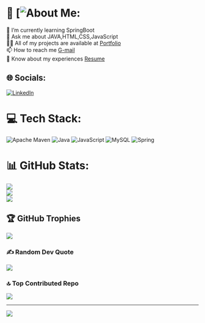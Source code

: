 # 💫 [![About Me:](https://linkedin.com/in/https://www.linkedin.com/in/gaurav-kanaujiya-b675a2132) 
🌱 I’m currently learning SpringBoot<br>💬 Ask me about JAVA,HTML,CSS,JavaScript<br>👨‍💻 All of my projects are available at [Portfolio](https://gaurav-g-k.github.io)<br>📫 How to reach me [G-mail](gauravkanaujiya@gmail.com)<br>📄 Know about my experiences [Resume](https://drive.google.com/file/d/1iEmmS-9DYq3q1tybU-4eYxr9tlhQk3ig/view)<br>


## 🌐 Socials:
[![LinkedIn](https://img.shields.io/badge/LinkedIn-%230077B5.svg?logo=linkedin&logoColor=white)](https://linkedin.com/in/https://www.linkedin.com/in/gaurav-kanaujiya-b675a2132) 

# 💻 Tech Stack:
![Apache Maven](https://img.shields.io/badge/Apache%20Maven-C71A36?style=for-the-badge&logo=Apache%20Maven&logoColor=white) ![Java](https://img.shields.io/badge/java-%23ED8B00.svg?style=for-the-badge&logo=java&logoColor=white) ![JavaScript](https://img.shields.io/badge/javascript-%23323330.svg?style=for-the-badge&logo=javascript&logoColor=%23F7DF1E) ![MySQL](https://img.shields.io/badge/mysql-%2300f.svg?style=for-the-badge&logo=mysql&logoColor=white) ![Spring](https://img.shields.io/badge/spring-%236DB33F.svg?style=for-the-badge&logo=spring&logoColor=white)
# 📊 GitHub Stats:
![](https://github-readme-stats.vercel.app/api?username=Gaurav-G-K&theme=dark&hide_border=false&include_all_commits=true&count_private=true)<br/>
![](https://github-readme-streak-stats.herokuapp.com/?user=Gaurav-G-K&theme=dark&hide_border=false)<br/>
![](https://github-readme-stats.vercel.app/api/top-langs/?username=Gaurav-G-K&theme=dark&hide_border=false&include_all_commits=true&count_private=true&layout=compact)

## 🏆 GitHub Trophies
![](https://github-profile-trophy.vercel.app/?username=Gaurav-G-K&theme=radical&no-frame=false&no-bg=false&margin-w=4)

### ✍️ Random Dev Quote
![](https://quotes-github-readme.vercel.app/api?type=horizontal&theme=radical)

### 🔝 Top Contributed Repo
![](https://github-contributor-stats.vercel.app/api?username=Gaurav-G-K&limit=5&theme=dark&combine_all_yearly_contributions=true)

---
[![](https://visitcount.itsvg.in/api?id=Gaurav-G-K&icon=0&color=0)](https://visitcount.itsvg.in)

<!-- Proudly created with GPRM ( https://gprm.itsvg.in ) -->
